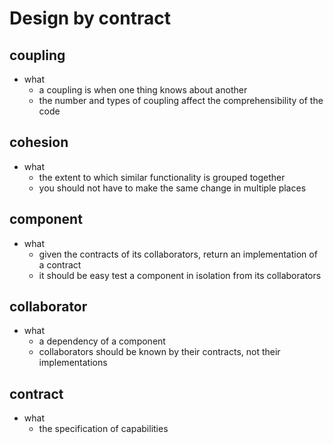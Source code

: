 # Design by contract

## coupling
- what
    - a coupling is when one thing knows about another
    - the number and types of coupling affect the comprehensibility of the code

## cohesion
- what
    - the extent to which similar functionality is grouped together
    - you should not have to make the same change in multiple places

## component
- what
    - given the contracts of its collaborators, return an implementation of a contract
    - it should be easy test a component in isolation from its collaborators

## collaborator
- what
    - a dependency of a component
    - collaborators should be known by their contracts, not their implementations

## contract
- what
    - the specification of capabilities

